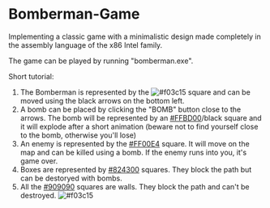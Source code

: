 # Bomberman-Game
Implementing a classic game with a minimalistic design made completely in the assembly language of the x86 Intel family.

The game can be played by running "bomberman.exe".

Short tutorial:

1. The Bomberman is represented by the ![#f03c15](red) square and can be moved using the black arrows on the bottom left.
2. A bomb can be placed by clicking the "BOMB" button close to the arrows. The bomb will be represented by an [#FFBD00](orange)/black square
and it will explode after a short animation (beware not to find yourself close to the bomb, otherwise you'll lose)
3. An enemy is represented by the [#FF00E4](pink) square. It will move on the map and can be killed using a bomb.
If the enemy runs into you, it's game over.
4. Boxes are represented by [#824300](brown) squares. They block the path but can be destoryed with bombs.
5. All the [#909090](grey) squares are walls. They block the path and can't be destroyed.
![#f03c15](https://via.placeholder.com/15/f03c15/000000?text=+)

